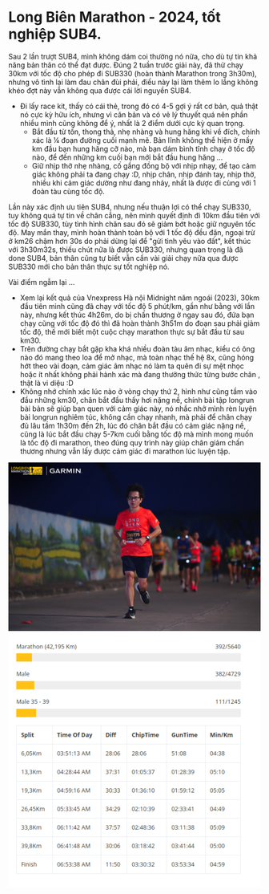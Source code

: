 # Long Biên Marathon - 2024, tốt nghiệp SUB4.

Sau 2 lần trượt SUB4, mình không dám coi thường nó nữa, cho dù tự tin khả năng bản thân có thể đạt được.
Đúng 2 tuần trước giải này, đã thử chạy 30km với tốc độ cho phép đi SUB330 (hoàn thành Marathon trong 3h30m),
nhưng vô tình lại làm đau chân đùi phải,
điều này lại làm thêm lo lắng không khéo đợt này vẫn không qua được cái lời nguyền SUB4.

- Đi lấy race kit, thấy có cái thẻ, trong đó có 4-5 gợi ý rất cơ bản, quả thật nó cực kỳ hữu ích,
nhưng vì căn bản và có vẻ lý thuyết quá nên phần nhiều mình cũng không để ý, nhất là 2 điểm dưới cực kỳ quan trọng.  
  - Bắt đầu từ tốn, thong thả, nhẹ nhàng và hung hăng khi về đích,
  chính xác là ¼ đoạn đường cuối mạnh mẽ. Bản lĩnh không thể hiện ở mấy km đầu bạn hung hăng cỡ nào,
  mà bạn dám bình tĩnh chạy ở tốc độ nào, để đến những km cuối bạn mới bắt đầu hung hăng …
  - Giữ nhịp thở nhẹ nhàng, cố gắng đồng bộ với nhịp nhạy, để tạo cảm giác không phải ta đang chạy :D,
  nhịp chân, nhịp đánh tay, nhịp thở, nhiều khi cảm giác dường như đang nhảy, nhất là được đi cùng với 1 đoàn tàu cùng tốc độ.

Lần này xác định ưu tiên SUB4, nhưng nếu thuận lợi có thể chạy SUB330, tuy không quá tự tin về chân cẳng,
nên mình quyết định đi 10km đầu tiên với tốc độ SUB330, tùy tình hình chân sau đó sẽ giảm bớt hoặc giữ nguyên tốc độ.
May mắn thay, mình hoàn thành toàn bộ với 1 tốc độ đều đặn, ngoại trừ ở km26 chậm hơn 30s do phải dừng lại để "gửi tình yêu vào đất",
kết thúc với 3h30m32s, thiếu chút nữa là được SUB330, nhưng quan trọng là đã done SUB4,
bản thân cũng tự biết vẫn cần vài giải chạy nữa qua được SUB330 mới cho bản thân thực sự tốt nghiệp nó.

Vài điểm ngẫm lại …  
- Xem lại kết quả của Vnexpress Hà nội Midnight năm ngoái (2023), 30km đầu tiên mình cũng đã chạy với tốc độ 5 phút/km, gần như bằng với lần này,
nhưng kết thúc 4h26m, do bị chấn thương ở ngay sau đó, đứa bạn chạy cũng với tốc độ đó thì đã hoàn thành 3h51m do đoạn sau phải giảm tốc độ,
thế mới biết một cuộc chạy marathon thực sự bắt đầu từ sau km30.
- Trên đường chạy bắt gặp kha khá nhiều đoàn tàu âm nhạc, kiểu có ông nào đó mang theo loa để mở nhạc, mà toàn nhạc thế hệ 8x,
cũng hóng hớt theo vài đoạn, cảm giác âm nhạc nó làm ta quên đi sự mệt nhọc hoặc ít nhất không phải hành xác mà đang thưởng thức từng bước chân , thật là vi diệu :D
- Không nhớ chính xác lúc nào ở vòng chạy thứ 2, hình như cũng tầm vào đầu những km30,
chân bắt đầu thấy hơi nặng nề, chính bài tập longrun bài bản sẽ giúp bạn quen với cảm giác này,
nó nhắc nhở mình rèn luyện bài longrun nghiêm túc, không cần chạy nhanh, mà phải để chân chạy đủ lâu tầm 1h30m đến 2h,
lúc đó chân bắt đầu có cảm giác nặng nề, cũng là lúc bắt đầu chạy 5-7km cuối bằng tốc độ mà mình mong muốn là tốc độ đi marathon,
theo đúng quy trình này giúp chân giảm chấn thương nhưng vẫn lấy được cảm giác đi marathon lúc luyện tập.

![1](/assets/2024/10/pic.jpg)
![2](/assets/2024/10/result.png)
